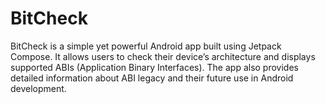 # BitCheck
BitCheck is a simple yet powerful Android app built using Jetpack Compose. It allows users to check their device’s architecture and displays supported ABIs (Application Binary Interfaces). The app also provides detailed information about ABI legacy and their future use in Android development.
